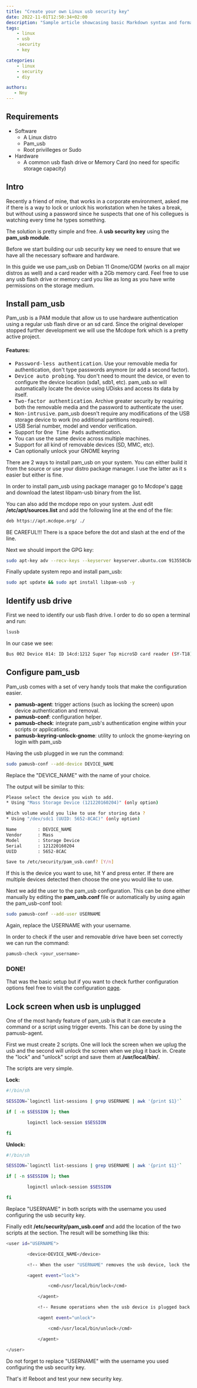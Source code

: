 ```yaml
---
title: "Create your own Linux usb security key"
date: 2022-11-01T12:50:34+02:00
description: "Sample article showcasing basic Markdown syntax and formatting for HTML elements."
tags:
    - linux
    - usb
    -security
    - key

categories:
    - linux
    - security
    - diy

authors: 
   - Nny
---
```

<!--more-->

## Requirements

* Software
  * A Linux distro
  * Pam_usb
  * Root privilleges or Sudo
* Hardware
  * A common usb flash drive or Memory Card (no need for specific storage capacity)



## Intro

Recently a friend of mine, that works in a corporate environment, asked me if there is a way to lock or unlock his workstation when he takes a break, but without using a password since he suspects that one of his collegues is watching every time he types something.

The solution is pretty simple and free. A **usb security key** using the **pam_usb module**.

Before we start building our usb security key we need to ensure that we have all the necessary software and hardware. 

In this guide we use pam_usb on Debian 11 Gnome/GDM (works on all major distros as well) and a card reader with a 2Gb memory card. Feel free to use any usb flash drive or memory card you like as long as you have write permissions on the storage medium. 



## Install pam_usb

Pam_usb is a PAM module that allow us to use hardware authentication using a regular usb flash dirve or an sd card. Since the original developer stopped further development we will use the Mcdope fork which is a pretty active project.

#### Features:

*    <kbd>Password-less authentication</kbd>. Use your removable media for authentication, don't type passwords anymore (or add a second factor).
*    <kbd>Device auto probing</kbd>. You don't need to mount the device, or even to configure the device location (sda1, sdb1, etc). pam_usb.so will automatically locate the device using UDisks and access its data by itself.
*    <kbd>Two-factor authentication</kbd>. Archive greater security by requiring both the removable media and the password to authenticate the user.
*    <kbd>Non-intrusive</kbd>. pam_usb doesn't require any modifications of the USB storage device to work (no additional partitions required).
*    USB Serial number, model and vendor verification.
*    Support for <kbd>One Time Pads</kbd> authentication.
*    You can use the same device across multiple machines.
*    Support for all kind of removable devices (SD, MMC, etc).
*    Can optionally unlock your GNOME keyring


There are 2 ways to install pam_usb on your system. You can either build it from the source or use your distro package manager. I use the latter as it s easier but either is fine.

In order to install pam_usb using package manager go to Mcdope's [page](https://apt.mcdope.org/) and download the latest libpam-usb binary from the list.

You can also add the mcdope repo on your system. Just edit **/etc/apt/sources.list** and add the following line at the end of the file:

```bash
deb https://apt.mcdope.org/ ./
```

BE CAREFUL!!! There is a space before the dot and slash at the end of the line.

Next we should import the GPG key:

```bash
sudo apt-key adv --recv-keys --keyserver keyserver.ubuntu.com 913558C8A5E552A7
```
Finally update system repo and install pam_usb:

```bash
sudo apt update && sudo apt install libpam-usb -y
```

## Identify usb drive

First we need to identify our usb flash drive. I order to do so open a terminal and run:

```bash
lsusb
```
In our case we see: 

```bash
Bus 002 Device 014: ID 14cd:1212 Super Top microSD card reader (SY-T18)
```

## Configure pam_usb
Pam_usb comes with a set of very handy tools that make the configuration easier.


  * **pamusb-agent**: trigger actions (such as locking the screen) upon device authentication and removal.
  * **pamusb-conf**: configuration helper.
  * **pamusb-check**: integrate pam_usb's authentication engine within your scripts or applications.
  * **pamusb-keyring-unlock-gnome**: utility to unlock the gnome-keyring on login with pam_usb

Having the usb plugged in we run the command:

```bash
sudo pamusb-conf --add-device DEVICE_NAME
```
Replace the "DEVICE_NAME" with the name of your choice.

The output will be similar to this:

```bash
Please select the device you wish to add.
* Using "Mass Storage Device (121220160204)" (only option)

Which volume would you like to use for storing data ?
* Using "/dev/sdc1 (UUID: 5652-8CAC)" (only option)

Name		: DEVICE_NAME
Vendor		: Mass
Model		: Storage Device
Serial		: 121220160204
UUID		: 5652-8CAC

Save to /etc/security/pam_usb.conf? [Y/n]
```
If this is the device you want to use, hit Y and press enter.
If there are multiple devices detected then choose the one you would like to use.

Next we add the user to the pam_usb configuration. This can be done either manually by editing the **pam_usb.conf** file or automatically by using again the pam_usb-conf tool:

```bash
sudo pamusb-conf --add-user USERNAME
```
Again, replace the USERNAME with your username.

In order to check if the user and removable drive have been set correctly we can run the command:

```bash
pamusb-check <your_username>
```
### DONE! 
That was the basic setup but if you want to check further configuration options feel free to visit the configuration [page](https://github.com/mcdope/pam_usb/wiki/Configuration).

## Lock screen when usb is unplugged

One of the most handy feature of pam_usb is that it can execute a command or a script using trigger events. This can be done by using the pamusb-agent.

First we must create 2 scripts. One will lock the screen when we uplug the usb and the second will unlock the screen when we plug it back in. Create the "lock" and "unlock" script and save them at **/usr/local/bin/**.

The scripts are very simple.

**Lock:**

```bash
#!/bin/sh

SESSION=`loginctl list-sessions | grep USERNAME | awk '{print $1}'`

if [ -n $SESSION ]; then

        loginctl lock-session $SESSION

fi
```
**Unlock:**

```bash
#!/bin/sh

SESSION=`loginctl list-sessions | grep USERNAME | awk '{print $1}'`

if [ -n $SESSION ]; then

        loginctl unlock-session $SESSION

fi
```
Replace "USERNAME" in both scripts with the username you used configuring the usb security key.

Finally edit **/etc/security/pam_usb.conf** and add the location of the two scripts at the **<user id>** section. The result will be something like this:

```bash
<user id="USERNAME">

		<device>DEVICE_NAME</device>

		<!-- When the user "USERNAME" removes the usb device, lock the screen -->

		<agent event="lock">

        		<cmd>/usr/local/bin/lock</cmd>	        		 	

    		</agent>

    		<!-- Resume operations when the usb device is plugged back and authenticated -->

    		<agent event="unlock">      		

        		<cmd>/usr/local/bin/unlock</cmd>        		

    		</agent>

</user>
```
Do not forget to replace "USERNAME" with the username you used configuring the usb security key.

That's it! Reboot and test your new security key.


